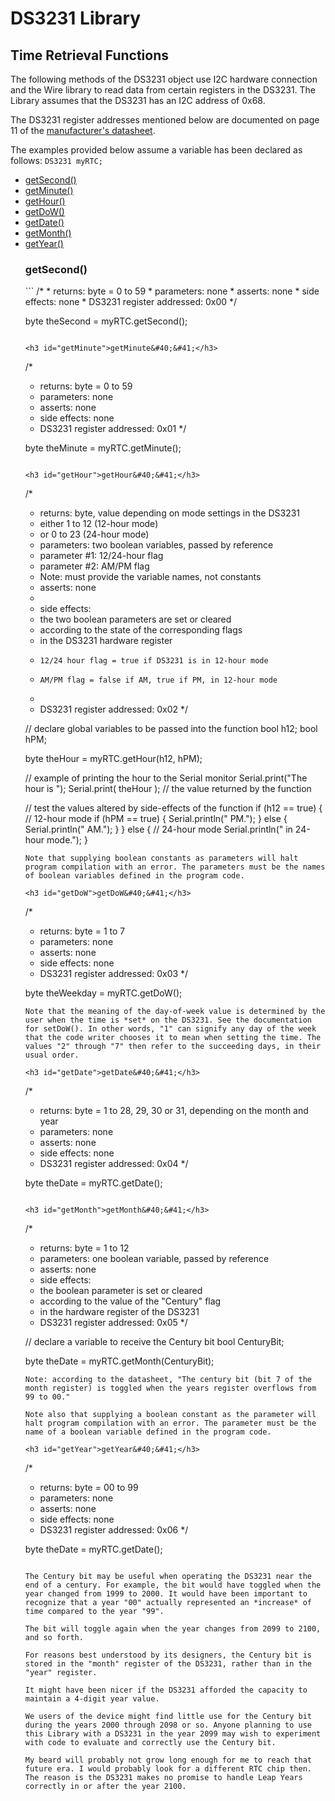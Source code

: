 # DS3231 Library
## Time Retrieval Functions
The following methods of the DS3231 object use I2C hardware connection and the Wire library to read data from certain registers in the DS3231. The Library assumes that the DS3231 has an I2C address of 0x68.

The DS3231 register addresses mentioned below are documented on page 11 of the [manufacturer's datasheet](https://datasheets.maximintegrated.com/en/ds/DS3231-DS3231S.pdf).

The examples provided below assume a variable has been declared as follows:
```DS3231 myRTC;```

<ul>
  <li><a href="#getSecond">getSecond&#40;&#41;</a></li>
  <li><a href="#getMinute">getMinute&#40;&#41;</a></li>
  <li><a href="#getHour">getHour&#40;&#41;</a></li>
  <li><a href="#getDow">getDoW&#40;&#41;</a></li>
  <li><a href="#getDate">getDate&#40;&#41;</a></li>
  <li><a href="#getMonth">getMonth&#40;&#41;</a></li>
  <li><a href="#getYear">getYear&#40;&#41;</a></li>

<h3 id="getSecond">getSecond&#40;&#41;</h3>
```
/*
 * returns: byte = 0 to 59
 * parameters: none
 * asserts: none
 * side effects: none
 * DS3231 register addressed: 0x00
 */

byte theSecond = myRTC.getSecond();
```

<h3 id="getMinute">getMinute&#40;&#41;</h3>
```
/*
 * returns: byte = 0 to 59
 * parameters: none
 * asserts: none
 * side effects: none
 * DS3231 register addressed: 0x01
 */

byte theMinute = myRTC.getMinute();
```

<h3 id="getHour">getHour&#40;&#41;</h3>
```
/*
 * returns: byte, value depending on mode settings in the DS3231
 *   either 1 to 12 (12-hour mode)
 *   or 0 to 23 (24-hour mode) 
 * parameters: two boolean variables, passed by reference
 *   parameter #1: 12/24-hour flag
 *   parameter #2: AM/PM flag
 *   Note: must provide the variable names, not constants
 * asserts: none
 *
 * side effects: 
 *   the two boolean parameters are set or cleared 
 *   according to the state of the corresponding flags 
 *   in the DS3231 hardware register
 *     12/24 hour flag = true if DS3231 is in 12-hour mode
 *     AM/PM flag = false if AM, true if PM, in 12-hour mode
 *
 * DS3231 register addressed: 0x02
 */

// declare global variables to be passed into the function
bool h12;
bool hPM;

byte theHour = myRTC.getHour(h12, hPM);

// example of printing the hour to the Serial monitor
Serial.print("The hour is ");
Serial.print( theHour ); // the value returned by the function

// test the values altered by side-effects of the function
if (h12 == true) { // 12-hour mode
  if (hPM == true) {
    Serial.println(" PM.");
  } else {
    Serial.println(" AM.");
  }
} else { // 24-hour mode
  Serial.println(" in 24-hour mode.");
}
```
Note that supplying boolean constants as parameters will halt program compilation with an error. The parameters must be the names of boolean variables defined in the program code.

<h3 id="getDoW">getDoW&#40;&#41;</h3>
```
/*
 * returns: byte = 1 to 7
 * parameters: none
 * asserts: none
 * side effects: none
 * DS3231 register addressed: 0x03
 */

byte theWeekday = myRTC.getDoW();
```
Note that the meaning of the day-of-week value is determined by the user when the time is *set* on the DS3231. See the documentation for setDoW(). In other words, "1" can signify any day of the week that the code writer chooses it to mean when setting the time. The values "2" through "7" then refer to the succeeding days, in their usual order.

<h3 id="getDate">getDate&#40;&#41;</h3>
```
/*
 * returns: byte = 1 to 28, 29, 30 or 31, depending on the month and year
 * parameters: none
 * asserts: none
 * side effects: none
 * DS3231 register addressed: 0x04
 */

byte theDate = myRTC.getDate();
```

<h3 id="getMonth">getMonth&#40;&#41;</h3>
```
/*
 * returns: byte = 1 to 12
 * parameters: one boolean variable, passed by reference
 * asserts: none
 * side effects: 
 *   the boolean parameter is set or cleared
 *   according to the value of the "Century" flag
 *   in the hardware register of the DS3231
 * DS3231 register addressed: 0x05
 */

// declare a variable to receive the Century bit
bool CenturyBit;

byte theDate = myRTC.getMonth(CenturyBit);
```
Note: according to the datasheet, "The century bit (bit 7 of the month register) is toggled when the years register overflows from 99 to 00."

Note also that supplying a boolean constant as the parameter will halt program compilation with an error. The parameter must be the name of a boolean variable defined in the program code.

<h3 id="getYear">getYear&#40;&#41;</h3>
```
/*
 * returns: byte = 00 to 99
 * parameters: none
 * asserts: none
 * side effects: none
 * DS3231 register addressed: 0x06
 */

byte theDate = myRTC.getDate();
```

The Century bit may be useful when operating the DS3231 near the end of a century. For example, the bit would have toggled when the year changed from 1999 to 2000. It would have been important to recognize that a year "00" actually represented an *increase* of time compared to the year "99".

The bit will toggle again when the year changes from 2099 to 2100, and so forth.

For reasons best understood by its designers, the Century bit is stored in the "month" register of the DS3231, rather than in the "year" register.

It might have been nicer if the DS3231 afforded the capacity to maintain a 4-digit year value.

We users of the device might find little use for the Century bit during the years 2000 through 2098 or so. Anyone planning to use this Library with a DS3231 in the year 2099 may wish to experiment with code to evaluate and correctly use the Century bit. 

My beard will probably not grow long enough for me to reach that future era. I would probably look for a different RTC chip then. The reason is the DS3231 makes no promise to handle Leap Years correctly in or after the year 2100.


